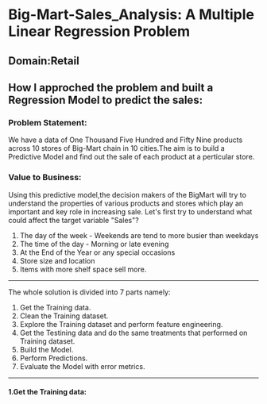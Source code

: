 # Big-Mart-Sales_Analysis: A Multiple Linear Regression Problem
## Domain:Retail
## How I approched the problem and built a Regression Model to predict the sales:
### Problem Statement:
  We have a data of One Thousand Five Hundred and Fifty Nine products across 10 stores of Big-Mart chain in 10 cities.The aim is to build a Predictive Model and find out the sale of each product at a perticular store.
### Value to Business:
  Using this predictive model,the decision makers of the BigMart will try to understand the properties of various products and stores which play an important and key role in increasing sale. 
Let's first try to understand what could affect the target variable "Sales"?
1. The day of the week - Weekends are tend to more busier than weekdays
2. The time of the day - Morning or late evening
3. At the End of the Year or any special occasions
4. Store size and location
5. Items with more shelf space sell more.
---
The whole solution is divided into 7 parts namely:
1. Get the Training data.
2. Clean the Training dataset.
3. Explore the Training dataset and perform feature engineering.
4. Get the Testining data and do the same treatments that performed on Training dataset.
5. Build the Model.
6. Perform Predictions.
7. Evaluate the Model with error metrics.
---
#### 1.Get the Training data:
